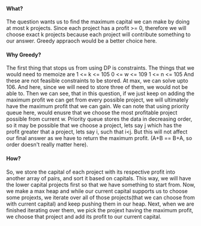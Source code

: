 #### What?
The question wants us to find the maximum capital we can make by doing at most k projects. Since each project has a profit >= 0, therefore we will choose exact k projects because each project will contribute something to our answer. Greedy appraoch would be a better choice here.
​
#### Why Greedy?
The first thing that stops us from using DP is constraints. The things that we would need to memoize are
1 <= k <= 105
0 <= w <= 109
1 <= n <= 105
And these are not feasible constraints to be stored. At max, we can solve upto 106. And here, since we will need to store three of them, we would not be able to.
Then we can see, that in this question, if we just keep on adding the maximum profit we can get from every possible project, we will ultimately have the maximum profit that we can gain. We can note that using priority queue here, would enusre that we choose the most profitable project possible from current w. Priority queue stores the data in decreasing order, so it may be possible that we choose a project, lets say j which has the profit greater that a project, lets say i, such that i<j. But this will not affect our final answer as we have to return the maximum profit. (A+B == B+A, so order doesn't really matter here).
​
#### How?
So, we store the capital of each project with its respective profit into another array of pairs, and sort it based on capitals. This way, we will have the lower capital projects first so that we have something to start from. Now, we make a max heap and while our current capital supports us to choose some projexts, we iterate over all of those projects(that we can choose from with current capital) and keep pushing them in our heap. Next, when we are finished iterating over them, we pick the projext having the maximum profit, we choose that project and add its profit to our current capital.